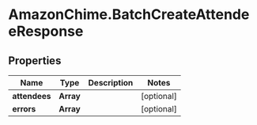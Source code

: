 # AmazonChime.BatchCreateAttendeeResponse

## Properties

Name | Type | Description | Notes
------------ | ------------- | ------------- | -------------
**attendees** | **Array** |  | [optional] 
**errors** | **Array** |  | [optional] 


